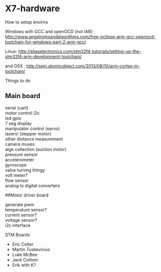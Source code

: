 X7-hardware
===========


How to setup envirns

Windows with GCC and openOCD (not IAR) : http://www.angstromsandalgorithms.com/free-eclipse-arm-gcc-openocd-toolchain-for-windows-part-2-arm-gcc/

Linux: http://eliaselectronics.com/stm32f4-tutorials/setting-up-the-stm32f4-arm-development-toolchain/

and OSX : http://spin.atomicobject.com/2013/08/10/arm-cortex-m-toolchain/


Things to do

## Main board

serial (uart)  
motor control i2c  
led gpio  
7 seg display  
manipulator control (servo)  
lasers! (stepper motor)  
other distance measurement  
camera muxes  
alge collection (suction motor)  
pressure sensor  
accelerometer   
gyroscope  
valve turning thingy  
volt meter?  
flow sensor  
analog to digital converters  




##Motor driver board

generate pwm  
temperature sensor?  
current sensor?  
voltage sensor?  
i2c interface  
  
  
STM Boards  
- Eric Colter  
- Martin Tuskevicius  
- Luke McBee  
- Jack Cottom  
- Erik with K?  


